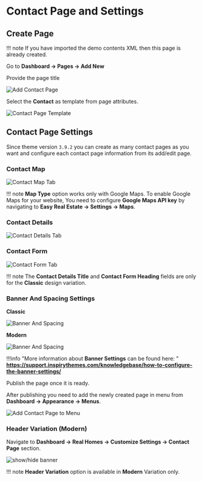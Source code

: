 # Contact Page and Settings

## **Create Page**

!!! note
    If you have imported the demo contents XML then this page is already created.

Go to **Dashboard → Pages → Add New**

Provide the page title 

![Add Contact Page](images/contact-page/add-contact-page-gutenberg.png)

Select the **Contact** as template from page attributes.

![Contact Page Template](images/contact-page/contact-page-template.png)

## Contact Page Settings
Since theme version `3.9.2` you can create as many contact pages as you want and configure each contact page information from its add/edit page.

### Contact Map
![Contact Map Tab](images/contact-page/contact-map-tab.png)

!!! note
    **Map Type** option works only with Google Maps. To enable Google Maps for your website, You need to configure **Google Maps API key** by navigating to **Easy Real Estate → Settings → Maps**.

### Contact Details
![Contact Details Tab](images/contact-page/contact-details-tab.png)
### Contact Form
![Contact Form Tab](images/contact-page/contact-form-tab.png)

!!! note
    The **Contact Details Title** and **Contact Form Heading** fields are only for the **Classic** design variation.

### **Banner And Spacing Settings**

**Classic**

![Banner And Spacing](images/news-page/banner-spacing-classic.png)

**Modern**

![Banner And Spacing](images/create-pages/modern-banner-spacing-full.png)

!!!info "More information about **Banner Settings** can be found here: "
    **https://support.inspirythemes.com/knowledgebase/how-to-configure-the-banner-settings/**

Publish the page once it is ready.

After publishing you need to add the newly created page in menu from **Dashboard → Appearance → Menus**. 

![Add Contact Page to Menu](images/contact-page/add-contact-page-menu.png)


### **Header Variation (Modern)**

Navigate to **Dashboard → Real Homes → Customize Settings → Contact Page** section.

![show/hide banner](images/contact-page/banner-display.png)

!!! note
    **Header Variation** option is available in **Modern** Variation only.